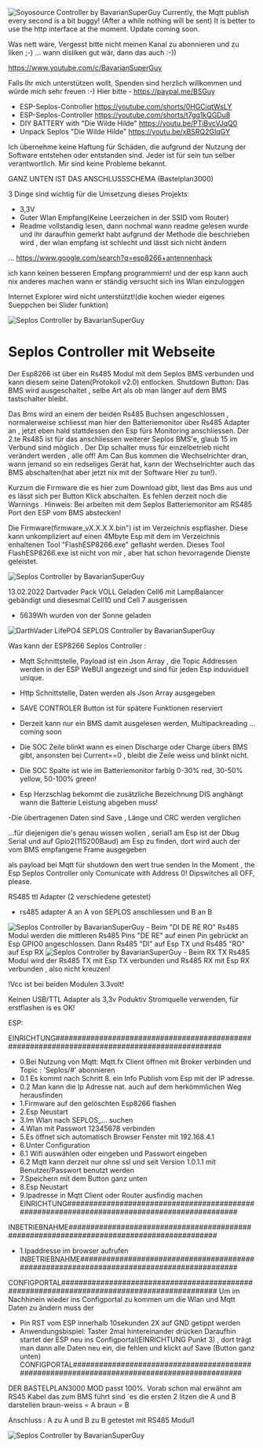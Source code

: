 <img src="BastelPlan0_ESP8266_Rs485_Modul.png" alt="Soyosource Controller by BavarianSuperGuy"/>
Currently, the Mqtt publish every second is a bit buggy! (After a while nothing will be sent)
It is better to use the http interface at the moment. 
Update coming soon.

Was nett wäre, Vergesst bitte nicht meinen Kanal zu abonnieren und zu liken ;-) ... wann disliken gut wär, dann das auch :-))

https://www.youtube.com/c/BavarianSuperGuy

Falls Ihr mich unterstützen wollt, Spenden sind herzlich willkommen und würde mich sehr freuen :-)
Hier bitte - https://paypal.me/BSGuy

- ESP-Seplos-Controller https://youtube.com/shorts/0HGCiqtWsLY
- ESP-Seplos-Controller https://youtube.com/shorts/t7gg1kQGDu8
- DIY BATTERY with "Die Wilde Hilde" https://youtu.be/PTiBvcVJqQ0
- Unpack Seplos "Die Wilde Hilde" https://youtu.be/xBSRQ2GIqGY


Ich übernehme keine Haftung für Schäden, die aufgrund der Nutzung 
der Software entstehen oder entstanden sind. 
Jeder ist für sein tun selber verantwortlich.
Mir sind keine Probleme bekannt.

GANZ UNTEN IST DAS ANSCHLUSSSCHEMA (Bastelplan3000)

3 Dinge sind wichtig für die Umsetzung dieses Projekts:
- 3,3V
- Guter Wlan Empfang(Keine Leerzeichen in der SSID vom Router)
- Readme vollstandig lesen, dann nochmal
wann readme gelesen wurde und ihr daraufhin gemerkt habt
aufgrund der Methode die beschrieben wird ,
der wlan empfang ist schlecht und lässt sich nicht ändern

... https://www.google.com/search?q=esp8266+antennenhack

ich kann keinen besseren Empfang programmiern!
und der esp kann auch nix anderes machen 
wann er ständig versucht sich  ins Wlan einzuloggen


Internet Explorer wird nicht unterstützt!(die kochen wieder eigenes Sueppchen bei Slider funktion)

<img src="Seplos.png" alt="Seplos Controller by BavarianSuperGuy"/>


# Seplos Controller mit Webseite
Der Esp8266 ist über ein Rs485 Modul mit dem Seplos BMS verbunden und kann diesem seine Daten(Protokoll v2.0) entlocken.
Shutdown Button: Das BMS wird ausgeschaltet , selbe Art als ob man länger auf dem BMS tastschalter bleibt.

Das Bms wird an einem der beiden Rs485 Buchsen angeschlossen , normalerweise schliesst man hier den Batteriemonitor über Rs485 Adapter an , jetzt eben hald stattdessen den Esp fürs Monitoring anschliessen.
Der 2.te Rs485  ist für das anschliessen weiterer Seplos BMS'e, glaub 15  im Verbund sind möglich . 
Der Dip schalter muss für einzelbetrieb nicht verändert werden , alle off!
Am Can Bus kommen die Wechselrichter dran, wann jemand so ein redseliges Gerät hat, kann der Wechselrichter auch das BMS abschalten(hat aber jetzt nix mit der Software Hier zu tun!).

Kurzum die Firmware die es hier zum Download gibt, liest das Bms aus und es lässt sich per Button Klick abschalten.
Es fehlen derzeit  noch die Warnings .
Hinweis: Bei arbeiten mit dem Seplos Batteriemonitor am RS485 Port den ESP vom BMS abstecken!

Die Firmware(firmware_vX.X.X.X.bin") ist im Verzeichnis espflasher.
Diese kann unkompliziert auf einen 4Mbyte Esp mit dem im Verzeichnis enhaltenen
Tool "FlashESP8266.exe" geflasht werden. 
Dieses Tool FlashESP8266.exe ist nicht von mir , aber hat schon hevorragende Dienste geleistet.

<img src="Webseite SEPLOS Controller.png" alt="Seplos Controller by BavarianSuperGuy"/>

13.02.2022 Dartvader Pack VOLL Geladen Cell6 mit LampBalancer gebändigt und diesesmal Cell10 und Cell 7 ausgerissen
- 5639Wh wurden von der Sonne geladen 
<img src="99.8-Seplos - Grafana.png" alt="DarthVader LifePO4 SEPLOS Controller by BavarianSuperGuy"/>



Was kann der ESP8266 Seplos Controller :

- Mqtt Schnittstelle, Payload ist ein Json Array , die Topic Addressen werden in der ESP WeBUI angezeigt und sind für jeden Esp induviduell unique.
- Http Schnittstelle, Daten werden als Json Array ausgegeben
- SAVE CONTROLER Button ist für spätere Funktionen reserviert
- Derzeit kann nur ein BMS damit ausgelesen werden, Multipackreading ... coming soon

- Die SOC Zeile blinkt wann es einen Discharge oder Charge übers BMS gibt, ansonsten bei Current==0 , bleibt die Zeile weiss und blinkt nicht.
- Die SOC Spalte ist wie im Batteriemonitor farbig 0-30% red, 30-50% yellow,  50-100% green!
- Esp Herzschlag bekommt die zusätzliche Bezeichnung DIS anghängt wann die Batterie Leistung abgeben muss!

-Die übertragenen Daten sind Save , Länge und CRC werden verglichen

...für diejenigen die's genau wissen wollen , serial1 am Esp ist der Dbug Serial und auf Gpio2(115200Baud)  am Esp zu finden, dort wird auch der vom BMS empfangene Frame ausgegeben

als payload bei Mqtt für shutdown den wert true senden
In the Moment , the Esp Seplos Controller only Comunicate with Address 0!
 Dipswitches all OFF, please.


RS485 ttl Adapter (2 verschiedene getestet)
- rs485 adapter A an A von SEPLOS anschliessen und B an B

<img src="rs485.png" alt="Seplos Controller by BavarianSuperGuy"/>
- Beim "DI DE RE RO" Rs485 Modul
werden die mittleren Rs485 Pins "DE RE" auf einen Pin gebrückt an Esp GPIO0 angeschlossen.
Dann Rs485 "DI" auf Esp TX  und Rs485 "RO" auf Esp RX 

<img src="rs485_2 .png" alt="Seplos Controller by BavarianSuperGuy"/>
- Beim RX TX Rs485 Modul
wird der Rs485 TX mit Esp TX verbunden und Rs485 RX mit Esp RX verbunden , also nicht kreuzen!

!Vcc ist bei beiden Modulen 3.3volt!

Keinen USB/TTL Adapter als 3,3v Poduktiv Stromquelle verwenden, für erstflashen is es OK!

ESP:

EINRICHTUNG##############################################################################################
- 0.Bei Nutzung von Mqtt: Mqtt.fx Client öffnen mit Broker verbinden und Topic : 'Seplos/#' abonnieren
- 0.1 Es kommt nach Schritt 8. ein Info Publish vom Esp mit der IP adresse.
- 0.2 Man kann die Ip Adresse nat. auch auf dem herkömmlichen Weg herausfinden
- 1.Firmware auf den gelöschten Esp8266 flashen
- 2.Esp Neustart
- 3.Im Wlan nach SEPLOS_... suchen
- 4.Wlan mit Passwort 12345678 verbinden
- 5.Es öffnet sich automatisch Browser Fenster mit 192.168.4.1
- 6.Unter Configuration
- 6.1 Wifi auswählen oder eingeben und Passwort eingeben
- 6.2 Mqtt kann derzeit nur ohne ssl und seit Version 1.0.1.1 mit  Benutzer/Passwort benutzt werden
- 7.Speichern mit dem Button ganz unten
- 8.Esp Neustart
- 9.Ipadresse in Mqtt Client oder Router ausfindig machen
EINRICHTUNG#############################################################################################

INBETRIEBNAHME##########################################################################################
- 1.Ipaddresse im browser aufrufen
INBETRIEBNAHME##########################################################################################

CONFIGPORTAL############################################################################################
Um im Nachhinein wieder ins Configportal zu kommen um die Wlan und Mqtt Daten zu ändern muss der 
- Pin RST vom ESP innerhalb 10sekunden 2X auf GND getippt werden
- Anwendungsbispiel: Taster 2mal hintereinander drücken
Daraufhin startet der ESP neu ins Configportal(EINRICHTUNG Punkt 3) , dort trägt man dann alle Daten neu ein, die fehlen
und klickt auf Save (Button ganz unten)
CONFIGPORTAL############################################################################################


DER BASTELPLAN3000 MOD passt 100%.
Vorab schon mal erwähnt am RS45 Kabel das zum BMS führt sind ´es die ersten 2 litzen die A und B darstellen 
braun-weiss = A
braun = B

Anschluss : A zu A und B zu B
getestet mit RS485 Modul1


<img src="BastelPlan3000_S_Controller_by_BavarianSuperGuy.png" alt="Seplos Controller by BavarianSuperGuy"/>
